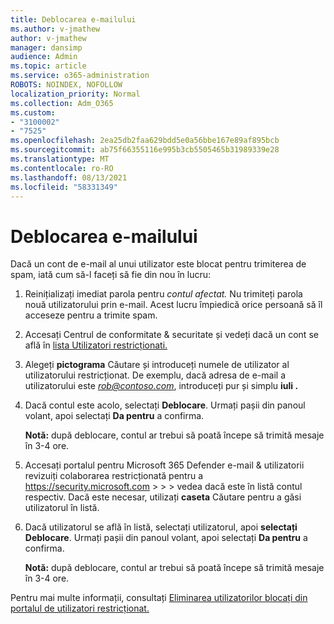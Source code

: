 ```yaml
---
title: Deblocarea e-mailului
ms.author: v-jmathew
author: v-jmathew
manager: dansimp
audience: Admin
ms.topic: article
ms.service: o365-administration
ROBOTS: NOINDEX, NOFOLLOW
localization_priority: Normal
ms.collection: Adm_O365
ms.custom:
- "3100002"
- "7525"
ms.openlocfilehash: 2ea25db2faa629bdd5e0a56bbe167e89af895bcb
ms.sourcegitcommit: ab75f66355116e995b3cb5505465b31989339e28
ms.translationtype: MT
ms.contentlocale: ro-RO
ms.lasthandoff: 08/13/2021
ms.locfileid: "58331349"
---
```

# <a name="unblock-email"></a>Deblocarea e-mailului

Dacă un cont de e-mail al unui utilizator este blocat pentru trimiterea de spam, iată cum să-l faceți să fie din nou în lucru:

1. Reinițializați imediat parola pentru *contul afectat.* Nu trimiteți parola nouă utilizatorului prin e-mail. Acest lucru împiedică orice persoană să îl acceseze pentru a trimite spam.
2. Accesați Centrul de conformitate & securitate și vedeți dacă un cont se află în [lista Utilizatori restricționati.](https://protection.office.com/#/restrictedusers)
3. Alegeți **pictograma** Căutare și introduceți numele de utilizator al utilizatorului restricționat. De exemplu, dacă adresa de e-mail a utilizatorului este *rob@contoso.com*, introduceți pur și simplu **iuli .**
4. Dacă contul este acolo, selectați **Deblocare**. Urmați pașii din panoul volant, apoi selectați **Da pentru** a confirma.  
    
    **Notă:** după deblocare, contul ar trebui să poată începe să trimită mesaje în 3-4 ore.
2. Accesați portalul pentru Microsoft 365 Defender e-mail & utilizatorii revizuiți colaborarea restricționată pentru a <https://security.microsoft.com> \>  \>  \>  vedea dacă este în listă contul respectiv. Dacă este necesar, utilizați **caseta** Căutare pentru a găsi utilizatorul în listă.
3. Dacă utilizatorul se află în listă, selectați utilizatorul, apoi **selectați Deblocare**. Urmați pașii din panoul volant, apoi selectați **Da pentru** a confirma.

   **Notă:** după deblocare, contul ar trebui să poată începe să trimită mesaje în 3-4 ore.

Pentru mai multe informații, consultați [Eliminarea utilizatorilor blocați din portalul de utilizatori restricționat.](https://docs.microsoft.com/microsoft-365/security/office-365-security/removing-user-from-restricted-users-portal-after-spam)
